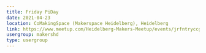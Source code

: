 ```yaml
---
title: Friday PiDay
date: 2021-04-23
location: CoMakingSpace (Makerspace Heidelberg), Heidelberg
link: https://www.meetup.com/Heidelberg-Makers-Meetup/events/jrfntryccgbfc/
usergroup: makershd
type: usergroup
---
```

